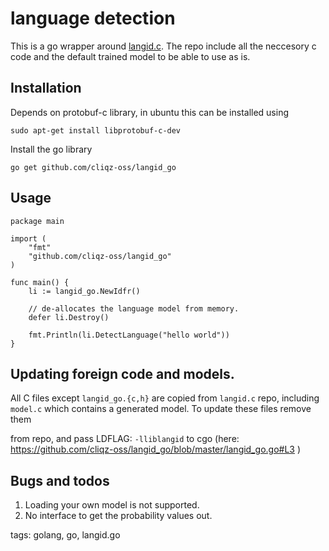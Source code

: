 # language detection

This is a go wrapper around [langid.c](https://github.com/saffsd/langid.c). The
repo include all the neccesory c code and the default trained model to be able
to use as is.

## Installation
Depends on protobuf-c library, in ubuntu this can be installed using
```
sudo apt-get install libprotobuf-c-dev
```

Install the go library
```
go get github.com/cliqz-oss/langid_go
```

## Usage
```golang
package main

import (
	"fmt"
	"github.com/cliqz-oss/langid_go"
)

func main() {
	li := langid_go.NewIdfr()
    
    // de-allocates the language model from memory.
	defer li.Destroy()
    
	fmt.Println(li.DetectLanguage("hello world"))
}

```
## Updating foreign code and models.
All C files except `langid_go.{c,h}` are copied from `langid.c` repo, including
`model.c` which contains a generated model. To update these files remove them

from repo, and pass LDFLAG: `-lliblangid` to cgo (here: 
https://github.com/cliqz-oss/langid_go/blob/master/langid_go.go#L3
)


## Bugs and todos
1. Loading your own model is not supported.
2. No interface to get the probability values out.


tags: golang, go, langid.go

